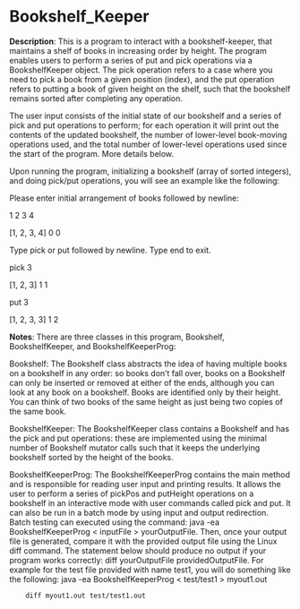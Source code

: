# Bookshelf_Keeper
 
**Description**:
This is a program to interact with a bookshelf-keeper, that maintains a shelf of books in increasing order by height. The program enables users to perform a series of put and pick operations via a BookshelfKeeper object. The pick operation refers to a case where you need to pick a book from a given position (index), and the put operation refers to putting a book of given height on the shelf, such that the bookshelf remains sorted after completing any operation.

The user input consists of the initial state of our bookshelf and a series of pick and put operations to perform; for each operation it will print out the contents of the updated bookshelf, the number of lower-level book-moving operations used, and the total number of lower-level operations used since the start of the program. More details below.


Upon running the program, initializing a bookshelf (array of sorted integers), and doing pick/put operations, you will see an example like the following:

Please enter initial arrangement of books followed by newline:

1 2 3 4

[1, 2, 3, 4] 0 0

Type pick <index> or put <height> followed by newline. Type end to exit.

pick 3

[1, 2, 3] 1 1

put 3

[1, 2, 3, 3] 1 2


**Notes**:
There are three classes in this program, Bookshelf, BookshelfKeeper, and BookshelfKeeperProg:

Bookshelf:
The Bookshelf class abstracts the idea of having multiple books on a bookshelf in any order: so books don’t fall over, books on a Bookshelf can only be inserted or removed at either of the ends, although you can look at any book on a bookshelf. Books are identified only by their height.  You can think of two books of the same height as just being two copies of the same book.

BookshelfKeeper:
The BookshelfKeeper class contains a Bookshelf and has the pick and put operations: these are implemented using the minimal number of Bookshelf mutator calls such that it keeps the underlying bookshelf sorted by the height of the books.

BookshelfKeeperProg:
The BookshelfKeeperProg contains the main method and is responsible for reading user input and printing results. It allows the user to perform a series of pickPos and putHeight operations on a bookshelf in an interactive mode with user commands called pick and put. It can also be run in a batch mode by using input and output redirection. Batch testing can executed using the command: 
java -ea BookshelfKeeperProg < inputFile > yourOutputFile.
Then, once your output file is generated, compare it with the provided output file using the Linux diff command. The statement below should produce no output if your program works correctly:
diff yourOutputFile providedOutputFile.
For example for the test file provided with name test1, you will do something like the following:
        java -ea BookshelfKeeperProg < test/test1 > myout1.out
        
        diff myout1.out test/test1.out